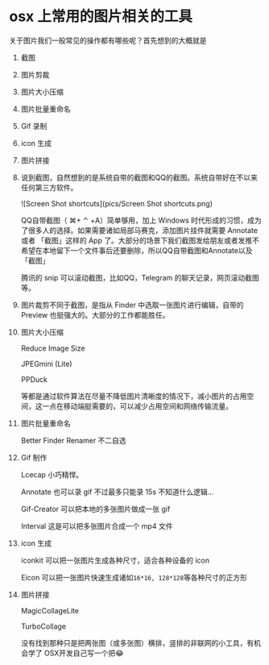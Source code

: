 # osx 上常用的图片相关的工具

 关于图片我们一般常见的操作都有哪些呢？首先想到的大概就是

1. 截图
2. 图片剪裁
3. 图片大小压缩
4. 图片批量重命名
5. Gif 录制
6. icon 生成
7. 图片拼接



1. 说到截图，自然想到的是系统自带的截图和QQ的截图。系统自带好在不以来任何第三方软件。
   
    ![Screen Shot shortcuts](pics/Screen Shot shortcuts.png)
   
   QQ自带截图（ ⌘+ ⌃ +A）简单够用，加上 Windows 时代形成的习惯，成为了很多人的选择。如果需要诸如局部马赛克，添加图片挂件就需要 Annotate 或者 「截图」这样的 App 了。大部分的场景下我们截图发给朋友或者发推不希望在本地留下一个文件事后还要删除，所以QQ自带截图和Annotate以及「截图」
   
   腾讯的 snip 可以滚动截图，比如QQ，Telegram 的聊天记录，网页滚动截图等。
   
2. 图片裁剪不同于截图，是指从 Finder 中选取一张图片进行编辑，自带的 Preview 也挺强大的。大部分的工作都能胜任。
   
3. 图片大小压缩
   
   Reduce Image Size
   
   JPEGmini (Lite)
   
   PPDuck
   
   等都是通过软件算法在尽量不降低图片清晰度的情况下，减小图片的占用空间，这一点在移动端挺需要的，可以减少占用空间和网络传输流量。
   
4. 图片批量重命名
   
   Better Finder Renamer 不二自选
   
5. Gif 制作
   
   Lcecap 小巧精悍。
   
   Annotate 也可以录 gif 不过最多只能录 15s 不知道什么逻辑...
   
   Gif-Creator 可以把本地的多张图片做成一张 gif
   
   Interval 这是可以把多张图片合成一个 mp4 文件
   
6. icon 生成
   
   iconkit 可以把一张图片生成各种尺寸，适合各种设备的 icon
   
   Eicon 可以把一张图片快速生成诸如`16*16, 128*128`等各种尺寸的正方形
   
7. 图片拼接
   
   MagicCollageLite
   
   TurboCollage
   
   没有找到那种只是把两张图（或多张图）横排，竖排的非联网的小工具，有机会学了 OSX开发自己写一个把😂





​

​